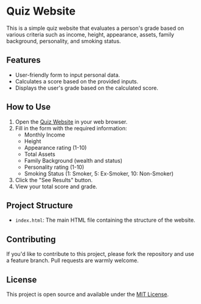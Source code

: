 
# Quiz Website

This is a simple quiz website that evaluates a person's grade based on various criteria such as income, height, appearance, assets, family background, personality, and smoking status.

## Features

- User-friendly form to input personal data.
- Calculates a score based on the provided inputs.
- Displays the user's grade based on the calculated score.

## How to Use

1. Open the [Quiz Website](https://melonlemon0.github.io/korea) in your web browser.
2. Fill in the form with the required information:
    - Monthly Income
    - Height
    - Appearance rating (1-10)
    - Total Assets
    - Family Background (wealth and status)
    - Personality rating (1-10)
    - Smoking Status (1: Smoker, 5: Ex-Smoker, 10: Non-Smoker)
3. Click the "See Results" button.
4. View your total score and grade.

## Project Structure

- `index.html`: The main HTML file containing the structure of the website.

## Contributing

If you'd like to contribute to this project, please fork the repository and use a feature branch. Pull requests are warmly welcome.

## License

This project is open source and available under the [MIT License](LICENSE).

